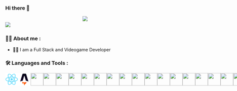 ### Hi there 👋

<div id="header" align="center">
  <img src="https://media.giphy.com/media/M9gbBd9nbDrOTu1Mqx/giphy.gif" width="100"/>
</div>

<div>
  <a href = 'https://es.linkedin.com/in/alonso-garc%C3%ADa-garc%C3%ADa-619a01179'><img src = "https://img.shields.io/badge/LinkedIn-blue?logo=linkedin&logoColor=white&style=for-the-badge"></a>
</div>

### :ok_man: About me :

- :man_technologist: I am a Full Stack and Videogame Developer

### :hammer_and_wrench: Languages and Tools :
<div style = "display:flex">
  <img src = 'https://github.com/devicons/devicon/blob/master/icons/react/react-original.svg' width = '40' height = '40'>
  <img src = 'https://github.com/devicons/devicon/blob/master/icons/astro/astro-original.svg' width = '40' height = '40'>
  <img src = 'https://github.com/devicons/devicon/tree/master/icons/c/c-original.svg' width = '40' height = '40'>
  <img src = 'https://github.com/devicons/devicon/tree/master/icons/cplusplus/cplusplus-original.svg' width = '40' height = '40'>
  <img src = 'https://github.com/devicons/devicon/tree/master/icons/csharp/csharp-original.svg' width = '40' height = '40'>
  <img src = 'https://github.com/devicons/devicon/tree/master/icons/css3/css3-original.svg' width = '40' height = '40'>
  <img src = 'https://github.com/devicons/devicon/tree/master/icons/figma/figma-original.svg' width = '40' height = '40'>
  <img src = 'https://github.com/devicons/devicon/tree/master/icons/github' width = '40' height = '40'>
  <img src = 'https://github.com/devicons/devicon/tree/master/icons/html5' width = '40' height = '40'>
  <img src = 'https://github.com/devicons/devicon/tree/master/icons/javascript' width = '40' height = '40'>
  <img src = 'https://github.com/devicons/devicon/tree/master/icons/mysql' width = '40' height = '40'>
  <img src = 'https://github.com/devicons/devicon/tree/master/icons/notion' width = '40' height = '40'>
  <img src = 'https://github.com/devicons/devicon/tree/master/icons/npm' width = '40' height = '40'>
  <img src = 'https://github.com/devicons/devicon/tree/master/icons/python' width = '40' height = '40'>
  <img src = 'https://github.com/devicons/devicon/tree/master/icons/sdl' width = '40' height = '40'>
  <img src = 'https://github.com/devicons/devicon/tree/master/icons/sqlite' width = '40' height = '40'>
  <img src = 'https://github.com/devicons/devicon/tree/master/icons/tailwindcss' width = '40' height = '40'>
  <img src = 'https://github.com/devicons/devicon/tree/master/icons/typescript' width = '40' height = '40'>
  <img src = 'https://github.com/devicons/devicon/tree/master/icons/unity' width = '40' height = '40'>
  <img src = 'https://github.com/devicons/devicon/tree/master/icons/unrealengine' width = '40' height = '40'>
  <img src = 'https://github.com/devicons/devicon/tree/master/icons/visualstudio' width = '40' height = '40'>
  <img src = 'https://github.com/devicons/devicon/tree/master/icons/vite' width = '40' height = '40'>
  <img src = 'https://github.com/devicons/devicon/tree/master/icons/vscode' width = '40' height = '40'> 
</div>

